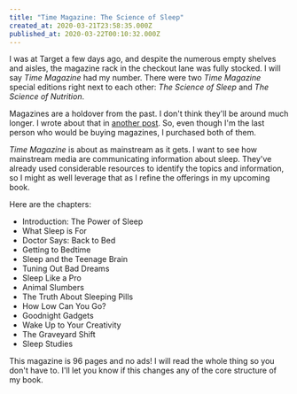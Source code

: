 ```yaml
---
title: "Time Magazine: The Science of Sleep"
created_at: 2020-03-21T23:58:35.000Z
published_at: 2020-03-22T00:10:32.000Z
---
```

I was at Target a few days ago, and despite the numerous empty shelves and aisles, the magazine rack in the checkout lane was fully stocked. I will say _Time Magazine_ had my number. There were two _Time Magazine_ special editions right next to each other: _The Science of Sleep_ and _The Science of Nutrition_.

Magazines are a holdover from the past. I don't think they'll be around much longer. I wrote about that in [another post](https://medium.com/@brandonwilson_84606/6-reasons-why-magazines-are-going-out-like-powdered-wigs-13054ac13d03). So, even though I'm the last person who would be buying magazines, I purchased both of them.

_Time Magazine_ is about as mainstream as it gets. I want to see how mainstream media are communicating information about sleep. They've already used considerable resources to identify the topics and information, so I might as well leverage that as I refine the offerings in my upcoming book.

Here are the chapters:

*   Introduction: The Power of Sleep
*   What Sleep is For
*   Doctor Says: Back to Bed
*   Getting to Bedtime
*   Sleep and the Teenage Brain
*   Tuning Out Bad Dreams
*   Sleep Like a Pro
*   Animal Slumbers
*   The Truth About Sleeping Pills
*   How Low Can You Go?
*   Goodnight Gadgets
*   Wake Up to Your Creativity
*   The Graveyard Shift
*   Sleep Studies

This magazine is 96 pages and no ads! I will read the whole thing so you don't have to. I'll let you know if this changes any of the core structure of my book.

